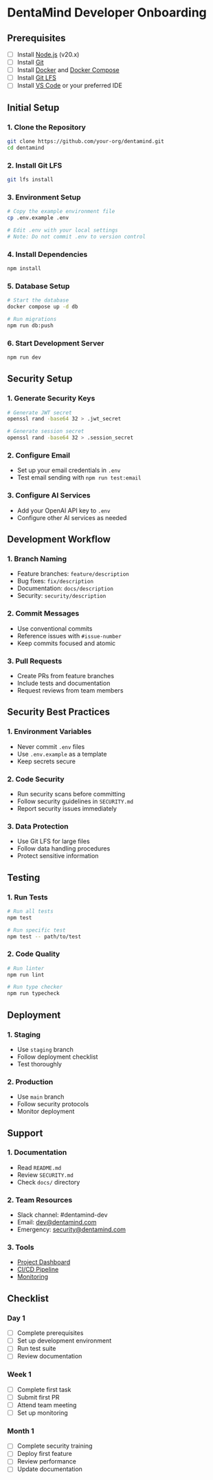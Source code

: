 # DentaMind Developer Onboarding

## Prerequisites
- [ ] Install [Node.js](https://nodejs.org/) (v20.x)
- [ ] Install [Git](https://git-scm.com/)
- [ ] Install [Docker](https://www.docker.com/) and [Docker Compose](https://docs.docker.com/compose/)
- [ ] Install [Git LFS](https://git-lfs.github.com/)
- [ ] Install [VS Code](https://code.visualstudio.com/) or your preferred IDE

## Initial Setup

### 1. Clone the Repository
```bash
git clone https://github.com/your-org/dentamind.git
cd dentamind
```

### 2. Install Git LFS
```bash
git lfs install
```

### 3. Environment Setup
```bash
# Copy the example environment file
cp .env.example .env

# Edit .env with your local settings
# Note: Do not commit .env to version control
```

### 4. Install Dependencies
```bash
npm install
```

### 5. Database Setup
```bash
# Start the database
docker compose up -d db

# Run migrations
npm run db:push
```

### 6. Start Development Server
```bash
npm run dev
```

## Security Setup

### 1. Generate Security Keys
```bash
# Generate JWT secret
openssl rand -base64 32 > .jwt_secret

# Generate session secret
openssl rand -base64 32 > .session_secret
```

### 2. Configure Email
- Set up your email credentials in `.env`
- Test email sending with `npm run test:email`

### 3. Configure AI Services
- Add your OpenAI API key to `.env`
- Configure other AI services as needed

## Development Workflow

### 1. Branch Naming
- Feature branches: `feature/description`
- Bug fixes: `fix/description`
- Documentation: `docs/description`
- Security: `security/description`

### 2. Commit Messages
- Use conventional commits
- Reference issues with `#issue-number`
- Keep commits focused and atomic

### 3. Pull Requests
- Create PRs from feature branches
- Include tests and documentation
- Request reviews from team members

## Security Best Practices

### 1. Environment Variables
- Never commit `.env` files
- Use `.env.example` as a template
- Keep secrets secure

### 2. Code Security
- Run security scans before committing
- Follow security guidelines in `SECURITY.md`
- Report security issues immediately

### 3. Data Protection
- Use Git LFS for large files
- Follow data handling procedures
- Protect sensitive information

## Testing

### 1. Run Tests
```bash
# Run all tests
npm test

# Run specific test
npm test -- path/to/test
```

### 2. Code Quality
```bash
# Run linter
npm run lint

# Run type checker
npm run typecheck
```

## Deployment

### 1. Staging
- Use `staging` branch
- Follow deployment checklist
- Test thoroughly

### 2. Production
- Use `main` branch
- Follow security protocols
- Monitor deployment

## Support

### 1. Documentation
- Read `README.md`
- Review `SECURITY.md`
- Check `docs/` directory

### 2. Team Resources
- Slack channel: #dentamind-dev
- Email: dev@dentamind.com
- Emergency: security@dentamind.com

### 3. Tools
- [Project Dashboard](https://dashboard.dentamind.com)
- [CI/CD Pipeline](https://ci.dentamind.com)
- [Monitoring](https://monitor.dentamind.com)

## Checklist

### Day 1
- [ ] Complete prerequisites
- [ ] Set up development environment
- [ ] Run test suite
- [ ] Review documentation

### Week 1
- [ ] Complete first task
- [ ] Submit first PR
- [ ] Attend team meeting
- [ ] Set up monitoring

### Month 1
- [ ] Complete security training
- [ ] Deploy first feature
- [ ] Review performance
- [ ] Update documentation 